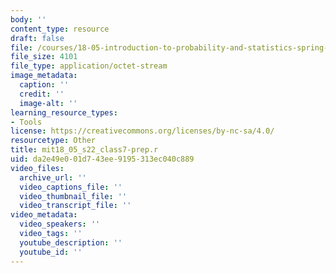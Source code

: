 ```yaml
---
body: ''
content_type: resource
draft: false
file: /courses/18-05-introduction-to-probability-and-statistics-spring-2022/mit18_05_s22_class7-prep.r
file_size: 4101
file_type: application/octet-stream
image_metadata:
  caption: ''
  credit: ''
  image-alt: ''
learning_resource_types:
- Tools
license: https://creativecommons.org/licenses/by-nc-sa/4.0/
resourcetype: Other
title: mit18_05_s22_class7-prep.r
uid: da2e49e0-01d7-43ee-9195-313ec040c889
video_files:
  archive_url: ''
  video_captions_file: ''
  video_thumbnail_file: ''
  video_transcript_file: ''
video_metadata:
  video_speakers: ''
  video_tags: ''
  youtube_description: ''
  youtube_id: ''
---
```

